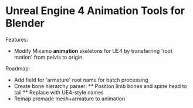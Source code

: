 # Unreal Engine 4 Animation Tools for Blender

Features:
* Modify Mixamo __animation__ skeletons for UE4 by transferring 'root motion' from pelvis to origin.

Roadmap:
* Add field for 'armature' root name for batch processing
* Create bone hierarchy parser:
** Position limb bones and spine head to tail
** Replace with UE4-style names
* Remap premade mesh+armature to animation